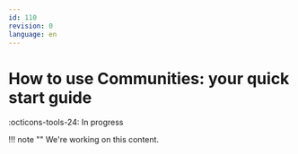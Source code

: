 ```yaml
---
id: 110
revision: 0
language: en
---
```


# How to use Communities: your quick start guide

:octicons-tools-24: In progress

!!! note ""
We're working on this content.
